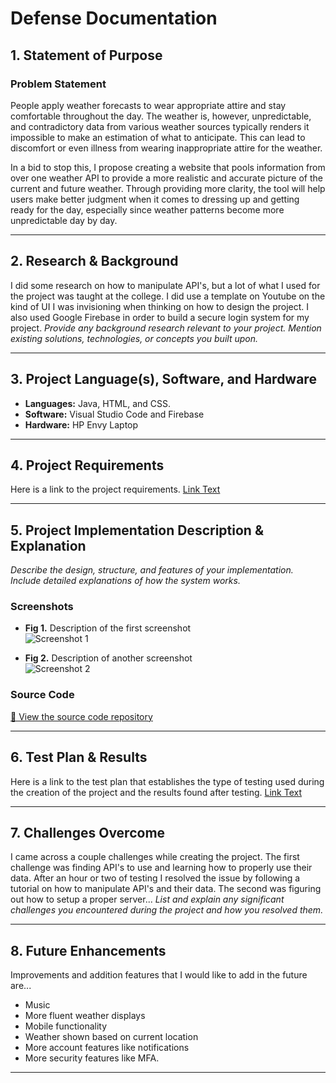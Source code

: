 # Defense Documentation

## 1. Statement of Purpose  
### Problem Statement  
People apply weather forecasts to wear appropriate attire and stay comfortable throughout the day. The weather is, however, unpredictable, and contradictory data from various weather sources typically renders it impossible to make an estimation of what to anticipate. This can lead to discomfort or even illness from wearing inappropriate attire for the weather.

In a bid to stop this, I propose creating a website that pools information from over one weather API to provide a more realistic and accurate picture of the current and future weather. Through providing more clarity, the tool will help users make better judgment when it comes to dressing up and getting ready for the day, especially since weather patterns become more unpredictable day by day.


---

## 2. Research & Background  
I did some research on how to manipulate API's, but a lot of what I used for the project was taught at the college. I did use a template on Youtube on the kind of UI I was invisioning when thinking on how to design the project. I also used Google Firebase in order to build a secure login system for my project.
_Provide any background research relevant to your project. Mention existing solutions, technologies, or concepts you built upon._

---

## 3. Project Language(s), Software, and Hardware  

- **Languages:**  Java, HTML, and CSS.
- **Software:**  Visual Studio Code and Firebase
- **Hardware:**  HP Envy Laptop

---

## 4. Project Requirements  
Here is a link to the project requirements.
[Link Text](https://github.com/Echack/CSU-Senior-Project/blob/master/docs/Senior%20Project%20Requirements%20Document.md)

---

## 5. Project Implementation Description & Explanation  
_Describe the design, structure, and features of your implementation. Include detailed explanations of how the system works._

### Screenshots  
- **Fig 1.** Description of the first screenshot  
![Screenshot 1](path/to/screenshot1.png)

- **Fig 2.** Description of another screenshot  
![Screenshot 2](path/to/screenshot2.png)

### Source Code  
[🔗 View the source code repository](https://github.com/Echack/CSU-Senior-Project/tree/master/Project)

---

## 6. Test Plan & Results
Here is a link to the test plan that establishes the type of testing used during the creation of the project and the results found after testing.
[Link Text](https://github.com/Echack/CSU-Senior-Project/blob/master/docs/Test%20Plan%20Document.md)

---

## 7. Challenges Overcome 
I came across a couple challenges while creating the project. The first challenge was finding API's to use and learning how to properly use their data. After an hour or two of testing I resolved the issue by following a tutorial on how to manipulate API's and their data. The second was figuring out how to setup a proper server...
_List and explain any significant challenges you encountered during the project and how you resolved them._

---

## 8. Future Enhancements  
Improvements and addition features that I would like to add in the future are...
- Music
- More fluent weather displays
- Mobile functionality
- Weather shown based on current location
- More account features like notifications
- More security features like MFA.

---

